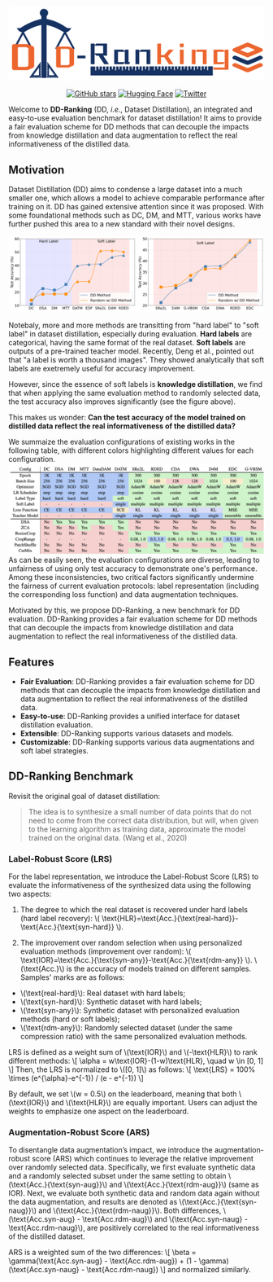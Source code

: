 <span style="display: block; text-align: center;">
<img src="static/logo.png" alt="logo"/>
</span>

<span style="display: block; text-align: center;">

[![GitHub stars](https://img.shields.io/github/stars/NUS-HPC-AI-Lab/DD-Ranking?style=flat&logo=github)](https://github.com/NUS-HPC-AI-Lab/DD-Ranking)
[![Hugging Face](https://img.shields.io/badge/🤗%20Hugging%20Face-Leaderboard-yellow?style=flat)](https://huggingface.co/spaces/logits/DD-Ranking)
[![Twitter](https://img.shields.io/badge/Twitter-Follow-blue?style=flat&logo=twitter)](https://x.com/Richard91316073/status/1890296645486801230)

</span>

Welcome to **DD-Ranking** (DD, *i.e.*, Dataset Distillation), an integrated and easy-to-use evaluation benchmark for dataset distillation! It aims to provide a fair evaluation scheme for DD methods that can decouple the impacts from knowledge distillation and data augmentation to reflect the real informativeness of the distilled data.

## Motivation
Dataset Distillation (DD) aims to condense a large dataset into a much smaller one, which allows a model to achieve comparable performance after training on it. DD has gained extensive attention since it was proposed. With some foundational methods such as DC, DM, and MTT, various works have further pushed this area to a new standard with their novel designs.

![history](static/history.png)

Notebaly, more and more methods are transitting from "hard label" to "soft label" in dataset distillation, especially during evaluation. **Hard labels** are categorical, having the same format of the real dataset. **Soft labels** are outputs of a pre-trained teacher model. 
Recently, Deng et al., pointed out that "a label is worth a thousand images". They showed analytically that soft labels are exetremely useful for accuracy improvement. 

However, since the essence of soft labels is **knowledge distillation**, we find that when applying the same evaluation method to randomly selected data, the test accuracy also improves significantly (see the figure above).

This makes us wonder: **Can the test accuracy of the model trained on distilled data reflect the real informativeness of the distilled data?**

We summaize the evaluation configurations of existing works in the following table, with different colors highlighting different values for each configuration.
![configurations](./static/configurations.png)
As can be easily seen, the evaluation configurations are diverse, leading to unfairness of using only test accuracy to demonstrate one's performance.
Among these inconsistencies, two critical factors significantly undermine the fairness of current evaluation protocols: label representation (including the corresponding loss function) and data augmentation techniques.

Motivated by this, we propose DD-Ranking, a new benchmark for DD evaluation. DD-Ranking provides a fair evaluation scheme for DD methods that can decouple the impacts from knowledge distillation and data augmentation to reflect the real informativeness of the distilled data.

## Features

- **Fair Evaluation**: DD-Ranking provides a fair evaluation scheme for DD methods that can decouple the impacts from knowledge distillation and data augmentation to reflect the real informativeness of the distilled data.
- **Easy-to-use**: DD-Ranking provides a unified interface for dataset distillation evaluation.
- **Extensible**: DD-Ranking supports various datasets and models.
- **Customizable**: DD-Ranking supports various data augmentations and soft label strategies.

## DD-Ranking Benchmark

Revisit the original goal of dataset distillation: 
> The idea is to synthesize a small number of data points that do not need to come from the correct data distribution, but will, when given to the learning algorithm as training data, approximate the model trained on the original data. (Wang et al., 2020)
>

### Label-Robust Score (LRS)
For the label representation, we introduce the Label-Robust Score (LRS) to evaluate the informativeness of the synthesized data using the following two aspects:
1. The degree to which the real dataset is recovered under hard labels (hard label recovery): \\( \text{HLR}=\text{Acc.}{\text{real-hard}}-\text{Acc.}{\text{syn-hard}} \\).  

2. The improvement over random selection when using personalized evaluation methods (improvement over random): \\( \text{IOR}=\text{Acc.}{\text{syn-any}}-\text{Acc.}{\text{rdm-any}} \\).
\\(\text{Acc.}\\) is the accuracy of models trained on different samples. Samples' marks are as follows:
- \\(\text{real-hard}\\): Real dataset with hard labels;
- \\(\text{syn-hard}\\): Synthetic dataset with hard labels;
- \\(\text{syn-any}\\): Synthetic dataset with personalized evaluation methods (hard or soft labels);
- \\(\text{rdm-any}\\): Randomly selected dataset (under the same compression ratio) with the same personalized evaluation methods.

LRS is defined as a weight sum of \\(\text{IOR}\\) and \\(-\text{HLR}\\) to rank different methods:
\\[
\alpha = w\text{IOR}-(1-w)\text{HLR}, \quad w \in [0, 1]
\\]
Then, the LRS is normalized to \\([0, 1]\\) as follows:
\\[
\text{LRS} = 100% \times (e^{\alpha}-e^{-1}) / (e - e^{-1})
\\]

By default, we set \\(w = 0.5\\) on the leaderboard, meaning that both \\(\text{IOR}\\) and \\(\text{HLR}\\) are equally important. Users can adjust the weights to emphasize one aspect on the leaderboard.

### Augmentation-Robust Score (ARS)
To disentangle data augmentation’s impact, we introduce the augmentation-robust score (ARS) which continues to leverage the relative improvement over randomly selected data. Specifically, we first evaluate synthetic data and a randomly selected subset under the same setting to obtain \\(\text{Acc.}{\text{syn-aug}}\\) and \\(\text{Acc.}{\text{rdm-aug}}\\) (same as IOR). Next, we evaluate both synthetic data and random data again without the data augmentation, and results are denoted as \\(\text{Acc.}{\text{syn-naug}}\\) and \\(\text{Acc.}{\text{rdm-naug}}\\).
Both differences, \\(\text{Acc.syn-aug} - \text{Acc.rdm-aug}\\) and \\(\text{Acc.syn-naug} - \text{Acc.rdm-naug}\\), are positively correlated to the real informativeness of the distilled dataset.

ARS is a weighted sum of the two differences:
\\[
\beta = \gamma(\text{Acc.syn-aug} - \text{Acc.rdm-aug}) + (1 - \gamma)(\text{Acc.syn-naug} - \text{Acc.rdm-naug})
\\]
and normalized similarly.

